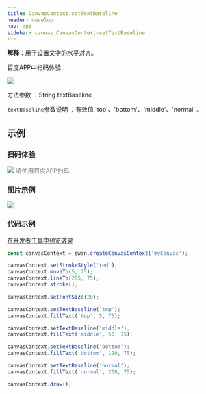 ```yaml
---
title: CanvasContext.setTextBaseline
header: develop
nav: api
sidebar: canvas_CanvasContext-setTextBaseline
---
```


 
**解释**：用于设置文字的水平对齐。

 百度APP中扫码体验： 

<img src="https://b.bdstatic.com/miniapp/assets/images/doc_demo/pages_createCanvasContext.png"  class="demo-qrcode-image" />

 方法参数 ：String textBaseline

 `textBaseline`参数说明 ：有效值 'top'、'bottom'、'middle'、'normal' 。 
## 示例

 
### 扫码体验

<div class='scan-code-container'>
    <img src="https://b.bdstatic.com/miniapp/assets/images/doc_demo/pages_setBackgroundColor.png" class="demo-qrcode-image" />
    <font color=#777 12px>请使用百度APP扫码</font>
</div>

###  图片示例  
<div class="m-doc-custom-examples">
    <div class="m-doc-custom-examples-correct">
        <img src="https://b.bdstatic.com/miniapp/image/setTextBaseline.png">
    </div>
    <div class="m-doc-custom-examples-correct">
        <img src=" ">
    </div>
    <div class="m-doc-custom-examples-correct">
        <img src=" ">
    </div>     
</div>

### 代码示例 

<a href="swanide://fragment/7d2ce5d641357eddcb149a1bddc607881573724449363" title="在开发者工具中预览效果" target="_self">在开发者工具中预览效果</a>

```js
const canvasContext = swan.createCanvasContext('myCanvas');

canvasContext.setStrokeStyle('red');
canvasContext.moveTo(5, 75);
canvasContext.lineTo(295, 75);
canvasContext.stroke();

canvasContext.setFontSize(20);

canvasContext.setTextBaseline('top');
canvasContext.fillText('top', 5, 75);

canvasContext.setTextBaseline('middle');
canvasContext.fillText('middle', 50, 75);

canvasContext.setTextBaseline('bottom');
canvasContext.fillText('bottom', 120, 75);

canvasContext.setTextBaseline('normal');
canvasContext.fillText('normal', 200, 75);

canvasContext.draw();
```



